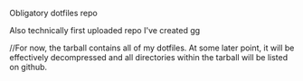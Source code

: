 Obligatory dotfiles repo

Also technically first uploaded repo I've created gg



//For now, the tarball contains all of my dotfiles. At some later point, it will be effectively decompressed and all directories within the tarball will be listed on github.
